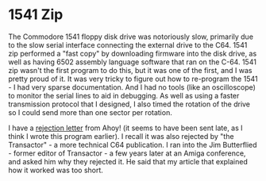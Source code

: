 # 1541 Zip
The Commodore 1541 floppy disk drive was notoriously slow, primarily due to the slow serial interface connecting the external drive to the C64.  1541 zip performed a "fast copy" by downloading firmware into the disk drive, as well as having 6502 assembly language software that ran on the C-64.  1541 zip wasn't the first program to do this, but it was one of the first, and I was pretty proud of it.  It was very tricky to figure out how to re-program the 1541 - I had very sparse documentation.  And I had no tools (like an oscilloscope) to monitor the serial lines to aid in debugging.   As well as using a faster transmission protocol that I designed, I also timed the rotation of the drive so I could send more than one sector per rotation. 

I have a [rejection letter](./scans/1985-5-23-ahoy-1541zip.pdf) from Ahoy! (it seems to have been sent late, as I think I wrote this program  earlier).  I recall it was also rejected by "the Transactor" - a more technical C64 publication.  I ran into the Jim Butterflied - former editor of Transactor - a few years later at an Amiga conference, and asked him why they rejected it.  He said that my article that explained how it worked was too short.